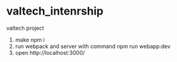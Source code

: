 # valtech_intenrship
valtech project

1. make npm i
2. run webpack and server with command npm run webapp:dev    
3. open http://localhost:3000/
